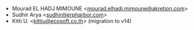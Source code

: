 - Mourad EL HADJ MIMOUNE \<<mourad.elhadj.mimoune@akretion.com>\>
- Sudhir Arya \<<sudhir@erpharbor.com>\>
- Kitti U. \<<kittiu@ecosoft.co.th>\> (migration to v14)

